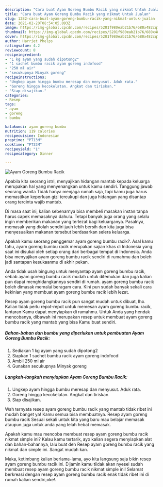 ```yaml
---
description: "Cara buat Ayam Goreng Bumbu Racik yang nikmat Untuk Jualan"
title: "Cara buat Ayam Goreng Bumbu Racik yang nikmat Untuk Jualan"
slug: 1282-cara-buat-ayam-goreng-bumbu-racik-yang-nikmat-untuk-jualan
date: 2021-02-20T08:54:05.893Z
image: https://img-global.cpcdn.com/recipes/5201f980eab21b76/680x482cq70/ayam-goreng-bumbu-racik-foto-resep-utama.jpg
thumbnail: https://img-global.cpcdn.com/recipes/5201f980eab21b76/680x482cq70/ayam-goreng-bumbu-racik-foto-resep-utama.jpg
cover: https://img-global.cpcdn.com/recipes/5201f980eab21b76/680x482cq70/ayam-goreng-bumbu-racik-foto-resep-utama.jpg
author: Harriet Phelps
ratingvalue: 4.2
reviewcount: 8
recipeingredient:
- "1 kg ayam yang sudah dipotong2"
- "1 sachet bumbu racik ayam goreng indofood"
- "250 ml air"
- "secukupnya Minyak goreng"
recipeinstructions:
- "Ungkep ayam hingga bumbu meresap dan menyusut. Aduk rata."
- "Goreng hingga kecokelatan. Angkat dan tiriskan."
- "Siap disajikan."
categories:
- Resep
tags:
- ayam
- goreng
- bumbu

katakunci: ayam goreng bumbu 
nutrition: 119 calories
recipecuisine: Indonesian
preptime: "PT13M"
cooktime: "PT32M"
recipeyield: "1"
recipecategory: Dinner

---
```



![Ayam Goreng Bumbu Racik](https://img-global.cpcdn.com/recipes/5201f980eab21b76/680x482cq70/ayam-goreng-bumbu-racik-foto-resep-utama.jpg)

Apabila kita seorang istri, menyajikan hidangan mantab kepada keluarga merupakan hal yang menyenangkan untuk kamu sendiri. Tanggung jawab seorang  wanita Tidak hanya menjaga rumah saja, tapi kamu juga harus memastikan keperluan gizi tercukupi dan juga hidangan yang disantap orang tercinta wajib mantab.

Di masa  saat ini, kalian sebenarnya bisa membeli masakan instan tanpa harus capek memasaknya dahulu. Tetapi banyak juga orang yang selalu ingin memberikan makanan yang terlezat bagi keluarganya. Pasalnya, memasak yang diolah sendiri jauh lebih bersih dan kita juga bisa menyesuaikan makanan tersebut berdasarkan selera keluarga. 



Apakah kamu seorang penggemar ayam goreng bumbu racik?. Asal kamu tahu, ayam goreng bumbu racik merupakan sajian khas di Indonesia yang saat ini disukai oleh setiap orang dari berbagai tempat di Indonesia. Anda bisa menyajikan ayam goreng bumbu racik sendiri di rumahmu dan boleh jadi santapan kesukaanmu di akhir pekan.

Anda tidak usah bingung untuk menyantap ayam goreng bumbu racik, sebab ayam goreng bumbu racik mudah untuk ditemukan dan juga kalian pun dapat menghidangkannya sendiri di rumah. ayam goreng bumbu racik boleh dimasak memalui beragam cara. Kini pun sudah banyak sekali cara kekinian yang membuat ayam goreng bumbu racik lebih lezat.

Resep ayam goreng bumbu racik pun sangat mudah untuk dibuat, lho. Kalian tidak perlu repot-repot untuk memesan ayam goreng bumbu racik, lantaran Kamu dapat menyiapkan di rumahmu. Untuk Anda yang hendak mencobanya, dibawah ini merupakan resep untuk membuat ayam goreng bumbu racik yang mantab yang bisa Kamu buat sendiri.

<!--inarticleads1-->

##### Bahan-bahan dan bumbu yang diperlukan untuk pembuatan Ayam Goreng Bumbu Racik:

1. Sediakan 1 kg ayam yang sudah dipotong2
1. Siapkan 1 sachet bumbu racik ayam goreng indofood
1. Ambil 250 ml air
1. Gunakan secukupnya Minyak goreng




<!--inarticleads2-->

##### Langkah-langkah menyiapkan Ayam Goreng Bumbu Racik:

1. Ungkep ayam hingga bumbu meresap dan menyusut. Aduk rata.
1. Goreng hingga kecokelatan. Angkat dan tiriskan.
1. Siap disajikan.




Wah ternyata resep ayam goreng bumbu racik yang mantab tidak ribet ini mudah banget ya! Kamu semua bisa membuatnya. Resep ayam goreng bumbu racik Sesuai sekali untuk kita yang baru mau belajar memasak ataupun juga untuk anda yang telah hebat memasak.

Apakah kamu mau mencoba membuat resep ayam goreng bumbu racik nikmat simple ini? Kalau kamu tertarik, ayo kalian segera menyiapkan alat dan bahan-bahannya, lalu buat deh Resep ayam goreng bumbu racik yang nikmat dan simple ini. Sangat mudah kan. 

Maka, ketimbang kalian berlama-lama, ayo kita langsung saja bikin resep ayam goreng bumbu racik ini. Dijamin kamu tiidak akan nyesel sudah membuat resep ayam goreng bumbu racik nikmat simple ini! Selamat berkreasi dengan resep ayam goreng bumbu racik enak tidak ribet ini di rumah kalian sendiri,oke!.

